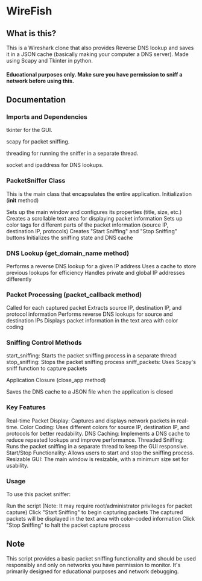 # WireFish
## What is this?
This is a Wireshark clone that also provides Reverse DNS lookup and saves it in a JSON cache (basically making your computer a DNS server). Made using Scapy and Tkinter in python. 
#### Educational purposes only. Make sure you have permission to sniff a network before using this.
## Documentation

### Imports and Dependencies

tkinter for the GUI.

scapy for packet sniffing.

threading for running the sniffer in a separate thread.

socket and ipaddress for DNS lookups.

### PacketSniffer Class
This is the main class that encapsulates the entire application.
Initialization (__init__ method)

Sets up the main window and configures its properties (title, size, etc.)
Creates a scrollable text area for displaying packet information
Sets up color tags for different parts of the packet information (source IP, destination IP, protocols)
Creates "Start Sniffing" and "Stop Sniffing" buttons
Initializes the sniffing state and DNS cache

### DNS Lookup (get_domain_name method)

Performs a reverse DNS lookup for a given IP address
Uses a cache to store previous lookups for efficiency
Handles private and global IP addresses differently

### Packet Processing (packet_callback method)

Called for each captured packet
Extracts source IP, destination IP, and protocol information
Performs reverse DNS lookups for source and destination IPs
Displays packet information in the text area with color coding

### Sniffing Control Methods

start_sniffing: Starts the packet sniffing process in a separate thread
stop_sniffing: Stops the packet sniffing process
sniff_packets: Uses Scapy's sniff function to capture packets

Application Closure (close_app method)

Saves the DNS cache to a JSON file when the application is closed

### Key Features

Real-time Packet Display: Captures and displays network packets in real-time.
Color Coding: Uses different colors for source IP, destination IP, and protocols for better readability.
DNS Caching: Implements a DNS cache to reduce repeated lookups and improve performance.
Threaded Sniffing: Runs the packet sniffing in a separate thread to keep the GUI responsive.
Start/Stop Functionality: Allows users to start and stop the sniffing process.
Resizable GUI: The main window is resizable, with a minimum size set for usability.

### Usage
To use this packet sniffer:

Run the script (Note: It may require root/administrator privileges for packet capture)
Click "Start Sniffing" to begin capturing packets
The captured packets will be displayed in the text area with color-coded information
Click "Stop Sniffing" to halt the packet capture process

## Note
This script provides a basic packet sniffing functionality and should be used responsibly and only on networks you have permission to monitor. It's primarily designed for educational purposes and network debugging.
